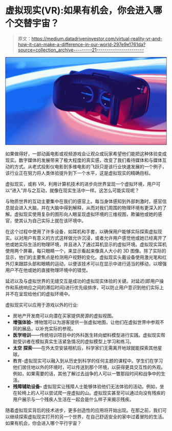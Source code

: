 # 虚拟现实(VR):如果有机会，你会进入哪个交替宇宙？

> 原文：<https://medium.datadriveninvestor.com/virtual-reality-vr-and-how-it-can-make-a-difference-in-our-world-297e9e1761da?source=collection_archive---------21----------------------->

![](img/32e9669ab9415f6227572ebd701ba36e.png)

如果做得好，一部动画电影或视频游戏会让观众或玩家希望他们能把这种体验变成现实。数字媒体的发展带来了极大程度的真实感，改变了我们看待媒体和与媒体互动的方式。从老式投影仪电影到多维电影的飞跃只是该行业快速发展的一个例子，该行业正在努力将人类体验提升到下一个水平，这是虚拟现实的精确目标。

虚拟现实，或称 VR，利用计算机技术的进步向世界呈现一个虚拟环境，用户可以“进入”并与之互动，就像在现实生活中一样。这怎么可能实现呢？

与物质世界的互动主要集中在我们的感官上。每当身体感知到外部刺激时，感官信息就会进入大脑，并在大脑中得到解释，从而对我们周围的物理环境有更深入的了解。虚拟现实使用复杂的图形向人眼呈现虚拟环境的三维视图，欺骗他或她的感官，使其认为自己实际上就在该环境中。

在这个过程中使用了许多设备，如耳机和手套，以确保用户能够实际探索虚拟现实。以对用户有意义的方式这样做允许沉浸，或者允许用户感觉他或她已经离开了他或她实际生活的物理环境，并且进入了通过耳机显示的虚拟环境。虚拟现实耳机使用两个屏幕，每只眼睛一个，来显示看起来像真人大小的 3D 图像。除了实际的显示，他们的主要焦点是检测用户视野的变化。虚拟现实头戴设备使用激光笔和红外灯来跟踪头部和眼睛的运动，以便该技术可以在显示中进行适当的移动，以增强用户不在他或她的直接物理环境中的错觉。

延迟以及与虚拟世界的无缝交互是成功的虚拟现实体验的关键。对延迟(即用户操作和系统响应之间的滞后时间)进行优先级排序，可以防止用户意识到他们实际上并不在呈现给他们的虚拟环境中。

虚拟现实可以应用于游戏以外的行业:

*   房地产开发商可以向潜在买家提供房源的虚拟视图。
*   **增强体验-** 博物馆可以为游客提供一张虚拟地图，让他们在虚拟世界中参观不同的展品，以补充实际的参观。
*   **医学培训**——传统培训项目中的外科医生转向塑料模型进行实践。虚拟现实帮助受训者在模拟真实生活紧急情况的虚拟模型上学习和练习。
*   **太空** **探索**——在外太空安装相机后，科学家们无需离开地球就能探索其他星球。
*   教育-虚拟现实可以融入到从历史到科学的任何主题的课程中。学生们在学习他们居住地以外的环境时，可以传送到那个环境，以获得更具交互性的外观。例如，如果需要的话，其他了解过去战争的人可以一瞥那段时间和战争中的生活。
*   **残障辅助设备-** 虚拟现实让残障人士能够体验他们无法体验的活动。例如，坐在轮椅上的人可以尝试爬一座虚拟的山。虚拟现实甚至可以通过向没有残疾的用户展示与一个残疾人生活在一起会是什么样子来揭示残疾。

随着虚拟现实背后的技术进步，更多创造性的应用将开始出现。在那之前，我们可以继续探索虚拟现实打开的另一个世界，在自己舒适安全的家中过着冒险的生活。如果有机会，你会进入哪个平行宇宙？